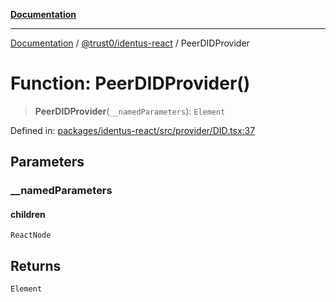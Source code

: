 [**Documentation**](../../../README.md)

***

[Documentation](../../../README.md) / [@trust0/identus-react](../README.md) / PeerDIDProvider

# Function: PeerDIDProvider()

> **PeerDIDProvider**(`__namedParameters`): `Element`

Defined in: [packages/identus-react/src/provider/DID.tsx:37](https://github.com/trust0-project/identus/blob/2b13c843151e57332dc3754476ad09bb3156ecfa/packages/identus-react/src/provider/DID.tsx#L37)

## Parameters

### \_\_namedParameters

#### children

`ReactNode`

## Returns

`Element`
